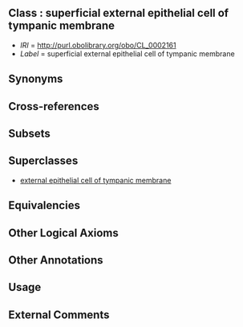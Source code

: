 
## Class : superficial external epithelial cell of tympanic membrane

 * *IRI* = http://purl.obolibrary.org/obo/CL_0002161
 * *Label* = superficial external epithelial cell of tympanic membrane

## Synonyms


## Cross-references


## Subsets


## Superclasses

 * [external epithelial cell of tympanic membrane](../../CL/58/CL_0002158.md)

## Equivalencies


## Other Logical Axioms


## Other Annotations


## Usage


## External Comments

